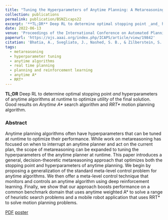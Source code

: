 ```yaml
---
title: "Tuning the Hyperparameters of Anytime Planning: A Metareasoning Approach with Deep Reinforcement Learning"
collection: publications
permalink: publication/BSNZicaps22
excerpt: '**TL;DR** Deep RL to determine optimal stopping point _and_ hyperparameters of anytime algorithms at runtime to optimize _utility_ of the final solution. Good results on _Anytime A*_ search algorithm and _RRT*_ motion planning algorithm.'
date: 2022-06-13
venue: 'Proceedings of the International Conference on Automated Planning and Scheduling'
paperurl: 'https://ojs.aaai.org/index.php/ICAPS/article/view/19842'
citation: 'Bhatia, A., Svegliato, J., Nashed, S. B., & Zilberstein, S. (2022). Tuning the Hyperparameters of Anytime Planning: A Metareasoning Approach with Deep Reinforcement Learning. In _Proceedings of the International Conference on Automated Planning and Scheduling, 32_(1), 556-564.' # TODO: Add page num
tags:
  - metareasoning
  - hyperparameter tuning
  - anytime algorithms
  - real time planning
  - planning and reinforcement learning
  - anytime A*
  - RRT*
---
```


<!-- Everything written here will come on the paper's own webpage. All the above data except the excerpt will also appear automatically. -->

**TL;DR** Deep RL to determine optimal stopping point _and_ hyperparameters of anytime algorithms at runtime to optimize _utility_ of the final solution. Good results on _Anytime A*_ search algorithm and _RRT*_ motion planning algorithm.

### Abstract
Anytime planning algorithms often have hyperparameters that can be tuned at runtime to optimize their performance.  While work on metareasoning has focused on when to interrupt an anytime planner and act on the current plan, the scope of metareasoning can be expanded to tuning the hyperparameters of the anytime planner at runtime. This paper introduces a general, decision-theoretic metareasoning approach that optimizes both the stopping point and hyperparameters of anytime planning. We begin by proposing a generalization of the standard meta-level control problem for anytime algorithms. We then offer a meta-level control technique that monitors and controls an anytime algorithm using deep reinforcement learning. Finally, we show that our approach boosts performance on a common benchmark domain that uses anytime weighted A* to solve a range of heuristic search problems and a mobile robot application that uses RRT* to solve motion planning problems.


<!-- Should be a pdf link: -->
[PDF](https://bhatiaabhinav.github.io/files/BSNZicaps22.pdf)
[poster](https://bhatiaabhinav.github.io/files/BSNZicaps22_poster.pdf)

